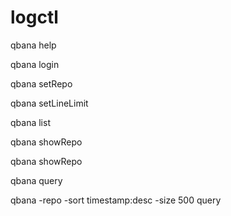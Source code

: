 # logctl

qbana help

qbana login <ak> <sk>

qbana setRepo <repoName>

qbana setLineLimit <lineLimit>

qbana list

qbana showRepo

qbana showRepo <repoName>

qbana query <query>

qbana -repo <repoName> -sort timestamp:desc -size 500 query <query>
